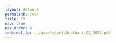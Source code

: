 ```yaml
---
layout: default
permalink: /cv/
title: CV
nav: true
nav_order: 4
redirect_to: ../assets/pdf/dnathani_CV_2023.pdf
---
```

